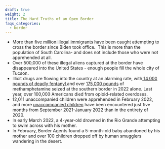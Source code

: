 ```yaml
---
draft: true
weight: 2
title: The Hard Truths of an Open Border
faqs_categories:
  - border
---
```

* More than [five million illegal immigrants](https://www.cbp.gov/newsroom/stats/nationwide-encounters) have been caught attempting to cross the border since Biden took office.  This is more than the population of South Carolina- and does not include those who were not apprehended at all. 
* Over 500,000 of these illegal aliens captured at the border have disappeared into the United States - enough people fill the whole city of Tucson. 
* Illicit drugs are flowing into the country at an alarming rate, with[ ](https://click.campaigns.rnchq.com/?qs=eb842591ea9712ecfed75c8702e627205faafb7e73fcb6327e534ba6f371a6e60f5fdb76e8cf86a9e038538b722ff346)[14,000 pounds of deadly fentanyl ](https://www.cbp.gov/newsroom/stats/drug-seizure-statistics)and over [175,000 pounds](https://www.cbp.gov/newsroom/stats/drug-seizure-statistics) of methamphetamine seized at the southern border in 2022 alone. Last year, over 100,000 Americans died from opioid-related overdoses. 
* 12,011 unaccompanied children were apprehended in February 2022, and more [unaccompanied children](https://click.campaigns.rnchq.com/?qs=eb842591ea9712ec476937d34add16bf02b77061b0c5c6b85482f08fd097d554eaa8d6254530880db4b262c8a70b39fe) have been encountered just five months from September 2021-January 2022 than in the entirety of 2020. 
* In early March 2022, a 4-year-old drowned in the Rio Grande attempting to swim across with his mother.  
* In February, Border Agents found a 5-month-old baby abandoned by his mother and over 100 children dropped off by human smugglers wandering in the desert.